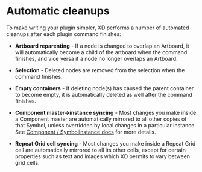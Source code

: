 # Automatic cleanups

To make writing your plugin simpler, XD performs a number of automated cleanups after each plugin command finishes:

* **Artboard reparenting** - If a node is changed to overlap an Artboard, it will automatically become a child of the artboard when the command finishes,
  and vice versa if a node no longer overlaps an Artboard.

* **Selection** - Deleted nodes are removed from the selection when the command finishes.

* **Empty containers** - If deleting node(s) has caused the parent container to become empty, it is automatically deleted as well after the command finishes.

* **Component master->instance syncing** - Most changes you make inside a Component master are automatically mirrored to all other copies of that Symbol, unless
  overridden by local changes in a particular instance. See [Component / SymbolInstance docs](../scenegraph.md#SymbolInstance) for more details.

* **Repeat Grid cell syncing** - Most changes you make inside a Repeat Grid cell are automatically mirrored to all its other cells, except for certain properties
  such as text and images which XD permits to vary between grid cells.
